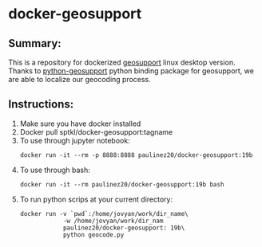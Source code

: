 # docker-geosupport

## Summary: 
This is a repository for dockerized [geosupport](https://www1.nyc.gov/site/planning/data-maps/open-data/dwn-gde-home.page) linux desktop version. 
Thanks to [python-geosupport](https://github.com/ishiland/python-geosupport) python binding package for geosupport, we are able to localize our geocoding process. 

## Instructions: 
1. Make sure you have docker installed 
2. Docker pull sptkl/docker-geosupport:tagname
3. To use through jupyter notebook: 
    ```
    docker run -it --rm -p 8888:8888 paulinez20/docker-geosupport:19b
    ```
4. To use through bash: 
    ```    
    docker run -it --rm paulinez20/docker-geosupport:19b bash
    ```
5. To run python scrips at your current directory: 
    ```
    docker run -v `pwd`:/home/jovyan/work/dir_name\
                -w /home/jovyan/work/dir_nam
                paulinez20/docker-geosupport: 19b\
                python geocode.py
    ```